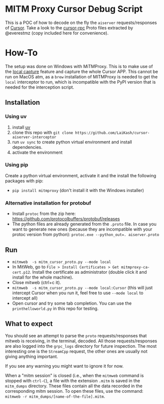 # MITM Proxy Cursor Debug Script

This is a POC of how to decode on the fly the `aiserver` requests/responses of [Cursor](https://www.cursor.com/en). Take a look to the [cursor-rpc](https://github.com/everestmz/cursor-rpc) Proto files extracted by @everestmz (copy included here for convenience).

# How-To

The setup was done on Windows with MiTMProxy. This is to make use of the [local capture](https://mitmproxy.org/posts/local-capture/windows/) feature and capture the whole Cursor APP. This cannot be run on MacOS atm, as a `brew` installation of MITMProxy is needed to get the `local` interceptor to run, which is incompatible with the PyPI version that is needed for the interception script.

## Installation

### Using uv

1. install [uv](https://docs.astral.sh/uv/)
2. clone this repo with `git clone https://github.com/LaiKash/cursor-aiserver-interceptor`
3. run `uv sync` to create python virtual environment and install dependencies.
4. activate the environment

### Using pip

Create a python virtual environment, activate it and the install the following packages with pip:

- `pip install mitmproxy` (don't install it with the Windows installer)

### Alternative installation for protobuf

- Install `protoc` from the zip here: https://github.com/protocolbuffers/protobuf/releases
- The python files are already generated from the `.proto` file. In case you want to generate new ones (because they are incompatible with your protoc version from python): `protoc.exe --python_out=. aiserver.proto`

## Run

- `mitmweb  -s mitm_cursor_proto.py --mode local`
- In MitWeb, go to `File > Install Certificates > Get mitmproxy-ca-cert.p12`. Install the certificate as administrator (double click it and install for the whole machine).
- Close mitweb (ctrl+c it).
- `mitmweb  -s mitm_cursor_proto.py --mode local:Cursor` (this will just intercept Cursor when you run it, feel free to use `--mode local` to intercept all)
- Open cursor and try some tab completion. You can use the `printhelloworld.py` in this repo for testing.

## What to expect

You should see an attempt to parse the `proto` requests/responses that mitweb is receiving, in the terminal, decoded. All those requests/responses are also logged into the `grpc_logs` directory for future inspection. The most interesting one is the `StreamCpp` request, the other ones are usually not giving anything important.

If you see any warning you might want to ignore it for now.

When a "mitm session" is closed (i.e., when the `mitmweb` command is stopped with `ctrl-C`), a file with the extension `.mitm` is saved in the `mitm_dumps` directory. These files contain all the data recorded in the corresponding mitm session. To open these files, use the command: `mitmweb -r mitm_dumps/[name-of-the-file].mitm`.
